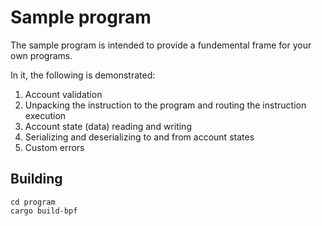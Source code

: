 # Sample program
The sample program is intended to provide a fundemental frame for your own programs.

In it, the following is demonstrated:
1. Account validation
2. Unpacking the instruction to the program and routing the instruction execution
3. Account state (data) reading and writing
4. Serializing and deserializing to and from account states
5. Custom errors

## Building
```
cd program
cargo build-bpf
```
